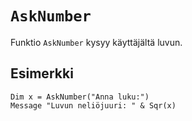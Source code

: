 `AskNumber`
==========

Funktio `AskNumber` kysyy käyttäjältä luvun.

Esimerkki
----------

    Dim x = AskNumber("Anna luku:")
    Message "Luvun neliöjuuri: " & Sqr(x)